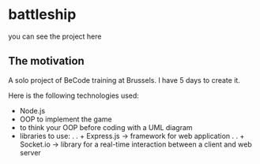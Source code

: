 # battleship

you can see the project here

## The motivation

A solo project of BeCode training at Brussels. I have 5 days to create it.

Here is the following technologies used:
- Node.js
- OOP to implement the game
- to think your OOP before coding with a UML diagram
- libraries to use:
. . + Express.js -> framework for web application
. . + Socket.io ->  library for a real-time interaction between a client and web server